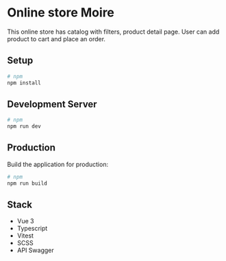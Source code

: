 # Online store Moire

This online store has catalog with filters, product detail page. User can add product to cart and place an order.


## Setup 
```bash
# npm
npm install
```

## Development Server

```bash
# npm
npm run dev
```

## Production

Build the application for production:

```bash
# npm
npm run build
```

## Stack
* Vue 3
* Typescript
* Vitest
* SCSS
* API Swagger